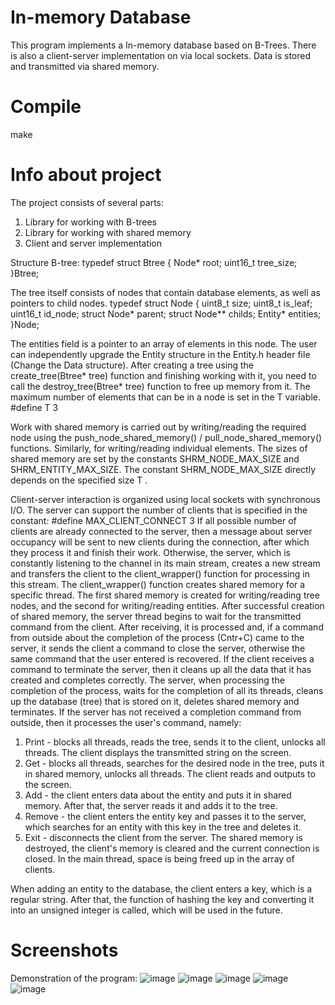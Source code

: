 # In-memory Database
This program implements a In-memory database based on B-Trees.
There is also a client-server implementation on via local sockets. Data is stored and transmitted via shared memory.

# Compile
make

# Info about project
The project consists of several parts:
  1) Library for working with B-trees
  2) Library for working with shared memory
  3) Client and server implementation

Structure B-tree:
  typedef struct Btree
  {
  Node* root;
  uint16_t tree_size;
  }Btree;
  
The tree itself consists of nodes that contain database elements, as well as pointers to child nodes.
  typedef struct Node
  {
  uint8_t size;
  uint8_t is_leaf;
  uint16_t id_node;
  struct Node* parent;
  struct Node** childs;
  Entity* entities;
  }Node;
  
The entities field is a pointer to an array of elements in this node. The user can independently upgrade the Entity structure in the Entity.h header file (Change the Data structure).
After creating a tree using the create_tree(Btree* tree) function and finishing working with it, you need to call the destroy_tree(Btree* tree) function to free up memory from it.
The maximum number of elements that can be in a node is set in the T variable.
  #define T 3

Work with shared memory is carried out by writing/reading the required node using the push_node_shared_memory() / pull_node_shared_memory() functions. Similarly, for writing/reading individual elements. The sizes of shared memory are set by the constants SHRM_NODE_MAX_SIZE and SHRM_ENTITY_MAX_SIZE. The constant SHRM_NODE_MAX_SIZE directly depends on the specified size T .

Client-server interaction is organized using local sockets with synchronous I/O. The server can support the number of clients that is specified in the constant:
  #define MAX_CLIENT_CONNECT 3
If all possible number of clients are already connected to the server, then a message about server occupancy will be sent to new clients during the connection, after which they process it and finish their work. Otherwise, the server, which is constantly listening to the channel in its main stream, creates a new stream and transfers the client to the client_wrapper() function for processing in this stream. The client_wrapper() function creates shared memory for a specific thread. The first shared memory is created for writing/reading tree nodes, and the second for writing/reading entities. After successful creation of shared memory, the server thread begins to wait for the transmitted command from the client. After receiving, it is processed and, if a command from outside about the completion of the process (Cntr+C) came to the server, it sends the client a command to close the server, otherwise the same command that the user entered is recovered. If the client receives a command to terminate the server, then it cleans up all the data that it has created and completes correctly. The server, when processing the completion of the process, waits for the completion of all its threads, cleans up the database (tree) that is stored on it, deletes shared memory and terminates. If the server has not received a completion command from outside, then it processes the user's command, namely:
  1) Print - blocks all threads, reads the tree, sends it to the client, unlocks all threads. The client displays the transmitted string on the screen.
  2) Get - blocks all threads, searches for the desired node in the tree, puts it in shared memory, unlocks all threads. The client reads and outputs to the screen.
  3) Add - the client enters data about the entity and puts it in shared memory. After that, the server reads it and adds it to the tree.
  4) Remove - the client enters the entity key and passes it to the server, which searches for an entity with this key in the tree and deletes it.
  5) Exit - disconnects the client from the server. The shared memory is destroyed, the client's memory is cleared and the current connection is closed. In the main thread, space is being freed up in the array of clients.

When adding an entity to the database, the client enters a key, which is a regular string. After that, the function of hashing the key and converting it into an unsigned integer is called, which will be used in the future.

# Screenshots
Demonstration of the program:
![image](https://user-images.githubusercontent.com/41357381/149163015-8076e1e3-c08a-4857-b618-79e2d59ce900.png)
![image](https://user-images.githubusercontent.com/41357381/149163502-a2877760-c68b-4ce0-a56a-cdc5597e3896.png)
![image](https://user-images.githubusercontent.com/41357381/149163760-3c10e8b6-1368-4cee-9e02-a2c301611cc4.png)
![image](https://user-images.githubusercontent.com/41357381/149164291-ae5f9a4e-ad77-4df6-a307-97290c86a009.png)
![image](https://user-images.githubusercontent.com/41357381/149164395-09894ced-f46b-473e-94a6-bb877d93ec0d.png)
